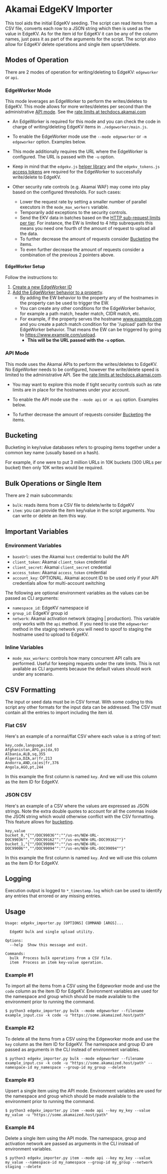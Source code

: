 # Akamai EdgeKV Importer

This tool aids the initial EdgeKV seeding. The script can read items from a CSV file, converts each row to a JSON string which then is used as the value in EdgeKV. As for the item id for EdgeKV it can be any of the column names, just pass it as part of the arguments for the script.
The script also allow for EdgeKV delete operations and single item upsert/delete.

## Modes of Operation
There are 2 modes of operation for writing/deleting to EdgeKV: `edgeworker` or `api`.

### EdgeWorker Mode
This mode leverages an EdgeWorker to perform the writes/deletes to EdgeKV. This mode allows for more writes/deletes per second than the administrative [API mode](#api-mode). See the [rate limits at techdocs.akamai.com](https://techdocs.akamai.com/edgekv/docs/limits)

* An EdgeWorker is required for this mode and you can check the code in charge of writing/deleting EdgeKV items in `./edgeworker/main.js`. 

* To enable the EdgeWorker mode use the `--mode edgeworker` or `-m edgeworker` option. Examples below.

* This mode additionally requires the URL where the EdgeWorker is configured. The URL is passed with the `-u` option.

* Keep in mind that the `edgekv.js` [helper library](https://techdocs.akamai.com/edgekv/docs/library-helper-methods) and the `edgekv_tokens.js` [access tokens](https://techdocs.akamai.com/edgekv/docs/generate-and-retrieve-edgekv-access-tokens) are required for the EdgeWorker to successfully write/delete to EdgeKV. 

* Other security rate controls (e.g. Akamai WAF) may come into play based on the configured thresholds. For such cases:
  * Lower the request rate by setting a smaller number of parallel executors in the `mode_max_workers` variable.
  * Temporarily add exceptions to the security controls.
  * Send the EKV data in batches based on the [HTTP sub-request limits per tier](https://techdocs.akamai.com/edgeworkers/docs/resource-tier-limitations). For instance, the EW is limited to 4 http subrequests this means you need one fourth of the amount of request to upload all the data.
  * To further decrease the amount of requests consider [Bucketing](#bucketing) the items. 
  * To even further decrease the amount of requests consider a combination of the previous 2 pointers above.

#### EdgeWorker Setup
Follow the instructions to:
1. [Create a new EdgeWorker ID](https://techdocs.akamai.com/edgeworkers/docs/create-an-edgeworker-id-1)
2. [Add the EdgeWorker behavior to a property](https://techdocs.akamai.com/edgeworkers/docs/add-the-edgeworker-behavior-1). 
    - By adding the EW behavior to the property any of the hostnames in the property can be used to trigger the EW.
    - You can create any other conditions for the EdgeWorker behavior, for example a path match, header match, CIDR match, etc.
    - For example, if the property serves the hostname www.example.com and you create a patch match condition for the '/upload' path for the EdgeWorker behavior. That means the EW can be triggered by going to https://www.example.com/upload. 
      - **This will be the URL passed with the `-u` option.**

### API Mode
This mode uses the Akamai APIs to perform the writes/deletes to EdgeKV. No EdgeWorker needs to be configured, however the write/delete speed is limited to the administrative API. See the [rate limits at techdocs.akamai.com](https://techdocs.akamai.com/edgekv/docs/limits). 

* You may want to explore this mode if tight security controls such as rate limits are in place for the hostnames under your account.

* To enable the API mode use the `--mode api` or `-m api` option. Examples below.

* To further decrease the amount of requests consider [Bucketing](#bucketing) the items. 

## Bucketing
Bucketing in key/value databases refers to grouping items together under a common key name (usually based on a hash). 

For example, if one were to put 3 million URLs in 10K buckets (300 URLs per bucket) then only 10K writes would be required.

## Bulk Operations or Single Item
There are 2 main subcommands:
- `bulk`: reads items from a CSV file to delete/write to EdgeKV
- `item`: you can provide the item key/value in the script arguments. You can write or delete an item this way.

## Important Variables
### Environment Variables 
- `baseUrl`: uses the Akamai `host` credential to build the API 
- `client_token`: Akamai `client_token` credential
- `client_secret`: Akamai `client_secret` credential
- `access_token`: Akamai `access_token` credential
- `account_key`: OPTIONAL. Akamai account ID to be used only if your API credentials allow for multi-account switching

The following are optional environment variables as the values can be passed as CLI arguments:
- `namespace_id`: EdgeKV namespace id
- `group_id`: EdgeKV group id
- `network`: Akamai activation network (staging | production). This variable only works with the `api` method. If you need to use the `edgeworker` method in the staging network you will need to spoof to staging the hostname used to upload to EdgeKV.

### Inline Variables
- `mode_max_workers`: controls how many concurrent API calls are performed. Useful for keeping requests under the rate limits. This is not available as CLI arguments because the default values should work under any scenario.

## CSV Formatting
The input or seed data must be in CSV format. With some coding to this script any other formats for the input data can be addressed.
The CSV must contain all the entries to import including the item id. 

### Flat CSV
Here's an example of a normal/flat CSV where each value is a string of text:
```
key,code,language,isd
Afghanistan,AFG,ps|da,93
Albania,ALB,sq,355
Algeria,DZA,ar|fr,213
Andorra,AND,ca|es|fr,376
Angola,AGO,pt,244
```
In this example the first column is named `key`. And we will use this column as the item ID for EdgeKV.

### JSON CSV
Here's an example of a CSV where the values are expressed as JSON strings. Note the extra double quotes to account for all the commas inside the JSON string which would otherwise conflict with the CSV formatting. This feature allows for [bucketing](#bucketing).
```
key,value
bucket_0,"{""/DOC99036"":""/us-en/NEW-URL-DOC99036"",""/DOC99162"":""/us-en/NEW-URL-DOC99162""}"
bucket_1,"{""/DOC99006"":""/us-en/NEW-URL-DOC99006"",""/DOC99094"":""/us-en/NEW-URL-DOC99094""}"
```
In this example the first column is named `key`. And we will use this column as the item ID for EdgeKV.

## Logging
Execution output is logged to `*_timestamp.log` which can be used to identify any entries that errored or any missing entries. 

## Usage
```
Usage: edgekv_importer.py [OPTIONS] COMMAND [ARGS]...

  EdgeKV bulk and single upload utility.

Options:
  --help  Show this message and exit.

Commands:
  bulk  Process bulk operations from a CSV file.
  item  Process an item key-value operation.
```

### Example #1
To import all the items from a CSV using the Edgeworker mode and use the `code` column as the item ID for EdgeKV. Environment variables are used for the namespace and group which should be made available to the environment prior to running the command.
```
$ python3 edgekv_importer.py bulk --mode edgeworker --filename example_input.csv -k code -u "https://some.akamaized.host/path"
```

### Example #2
To delete all the items from a CSV using the Edgeworker mode and use the `key` column as the item ID for EdgeKV. The namespace and group ID are passed as arguments in the CLI instead of environment variables. 
```
$ python3 edgekv_importer.py bulk --mode edgeworker --filename example_input.csv -k code -u "https://some.akamaized.host/path" --namespace-id my_namespace --group-id my_group --delete
```

### Example #3
Upsert a single item using the API mode. Environment variables are used for the namespace and group which should be made available to the environment prior to running the command.
```
$ python3 edgekv_importer.py item --mode api --key my_key --value my_value -u "https://some.akamaized.host/path" 
```

### Example #4
Delete a single item using the API mode. The namespace, group and activation network are passed as arguments in the CLI instead of environment variables. 
```
$ python3 edgekv_importer.py item --mode api --key my_key --value my_value --namespace-id my_namespace --group-id my_group --network staging --delete
```